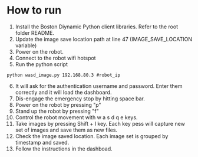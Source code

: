# How to run

1. Install the Boston Diynamic Python client libraries. Refer to the root folder README.  
2. Update the image save location path at line 47 (IMAGE_SAVE_LOCATION variable)
3. Power on the robot. 
4. Connect to the robot wifi hotspot
5. Run the python script
```
python wasd_image.py 192.168.80.3 #robot_ip
```
6. It will ask for the authentication username and password. Enter them correctly and it will load the dashboard. 
7. Dis-engage the emergency stop by hitting space bar. 
8. Power on the robot by pressing "p"
9. Stand up the robot by pressing "f"
10. Control the robot movement with w a s d q e keys. 
11. Take images by pressing Shift + I key. Each key pess will capture new set of images and save them as new files.
12. Check the image saved location. Each image set is grouped by timestamp and saved. 
13. Follow the instructions in the dashboad.
